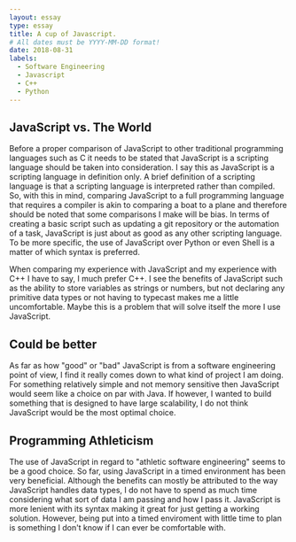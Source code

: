 ```yaml
---
layout: essay
type: essay
title: A cup of Javascript.
# All dates must be YYYY-MM-DD format!
date: 2018-08-31
labels:
  - Software Engineering
  - Javascript
  - C++
  - Python
---
```


## JavaScript vs. The World

Before a proper comparison of JavaScript to other traditional programming languages such as C it needs to be stated that JavaScript is a scripting language should be taken into consideration. I say this as JavaScript is a scripting language in definition only. A brief definition of a scripting language is that a scripting language is interpreted rather than compiled. So, with this in mind, comparing JavaScript to a full programming language that requires a compiler is akin to comparing a boat to a plane and therefore should be noted that some comparisons I make will be bias.
In terms of creating a basic script such as updating a git repository or the automation of a task, JavaScript is just about as good as any other scripting language. To be more specific, the use of JavaScript over Python or even Shell is a matter of which syntax is preferred. 

When comparing my experience with JavaScript and my experience with C++ I have to say, I much prefer C++. I see the benefits of JavaScript such as the ability to store variables as strings or numbers, but not declaring any primitive data types or not having to typecast makes me a little uncomfortable. Maybe this is a problem that will solve itself the more I use JavaScript.

## Could be better
As far as how "good" or "bad" JavaScript is from a software engineering point of view, I find it really comes down to what kind of project I am doing. For something relatively simple and not memory sensitive then JavaScript would seem like a choice on par with Java. If however, I wanted to build something that is designed to have large scalability, I do not think JavaScript would be the most optimal choice.

## Programming Athleticism
The use of JavaScript in regard to "athletic software engineering" seems to be a good choice. So far, using JavaScript in a timed environment has been very beneficial. Although the benefits can mostly be attributed to the way JavaScript handles data types, I do not have to spend as much time considering what sort of data I am passing and how I pass it. JavaScript is more lenient with its syntax making it great for just getting a working solution. However, being put into a timed enviroment with little time to plan is something I don't know if I can ever be comfortable with.
